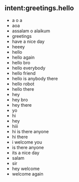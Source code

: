 ## intent:greetings.hello

- a o a
- aoa
- assalam o alaikum
- greetings
- have a nice day
- heeey
- hello
- hello again
- hello bro
- hello everybody
- hello friend
- hello is anybody there
- hello robot
- hello there
- hey
- hey bro
- hey there
- yo
- hi
- hey
- hiii
- hi  is there anyone
- hi there
- i welcome you
- is there anyone
- its a nice day
- salam
- sir
- hey welcome
- welcome again